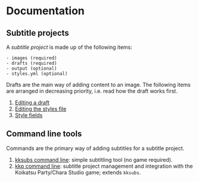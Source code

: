 # Documentation

## Subtitle projects
A *subtitle project* is made up of the following items:
```
- images (required)
- drafts (required)
- output (optional)
- styles.yml (optional)
```
Drafts are the main way of adding content to an image. The following items are arranged in decreasing priority, i.e. read how the draft works first.

1. [Editing a draft](subtitle_project/draft.md)
1. [Editing the styles file](subtitle_project/style_file.md)
1. [Style fields](subtitle_project/styles.md)

## Command line tools
Commands are the primary way of adding subtitles for a subtitle project.

1. [kksubs command line](command_line/kksubs.md): simple subtitling tool (no game required).
1. [kkp command line](command_line/kkp.md): subtitle project management and integration with the Koikatsu Party/Chara Studio game; extends `kksubs`.
